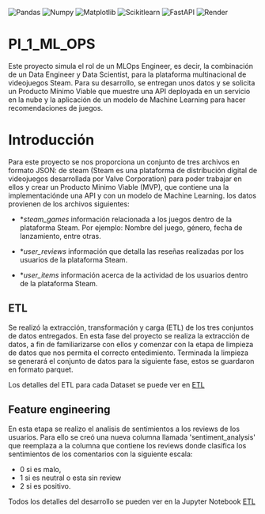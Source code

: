 ![Pandas](https://img.shields.io/badge/-Pandas-333333?style=flat&logo=pandas)
![Numpy](https://img.shields.io/badge/-Numpy-333333?style=flat&logo=numpy)
![Matplotlib](https://img.shields.io/badge/-Matplotlib-333333?style=flat&logo=matplotlib)
![Scikitlearn](https://img.shields.io/badge/-Scikitlearn-333333?style=flat&logo=scikitlearn)
![FastAPI](https://img.shields.io/badge/-FastAPI-333333?style=flat&logo=fastapi)
![Render](https://img.shields.io/badge/-Render-333333?style=flat&logo=render)

 # PI_1_ML_OPS

Este proyecto simula el rol de un MLOps Engineer, es decir, la combinación de un Data Engineer y Data Scientist, para la plataforma multinacional de videojuegos Steam. Para su desarrollo, se entregan unos datos y se solicita un Producto Mínimo Viable que muestre una API deployada en un servicio en la nube y la aplicación de un modelo de Machine Learning para hacer recomendaciones de juegos.

# Introducción

Para este proyecto se nos proporciona un conjunto de tres archivos en formato JSON: de steam (Steam es una plataforma de distribución digital de videojuegos desarrollada por Valve Corporation) para poder trabajar en ellos y crear un Producto Minimo Viable (MVP), que contiene una la implementaciónde una API  y con un modelo de Machine Learning. los datos provienen de los archivos siguientes: 

  
*  **steam_games* información  relacionada a los juegos dentro de la plataforma Steam. Por ejemplo: Nombre del juego, género, fecha de lanzamiento, entre otras. 

  
* **user_reviews* información que detalla las reseñas realizadas por los usuarios de la plataforma Steam. 

  
* **user_items* información acerca de la actividad de los usuarios dentro de la plataforma Steam.

## ETL
Se realizó la extracción, transformación y carga (ETL) de los tres conjuntos de datos entregados.
En esta fase del proyecto se realiza la extracción de datos, a fin de familiarizarse con ellos y comenzar con la etapa de limpieza de datos que nos permita el correcto entedimiento. Terminada la limpieza se generará el conjunto de datos para la siguiente fase, estos se guardaron en formato parquet. 


Los detalles del ETL para cada Dataset se puede ver en [ETL](https://github.com/NestorSaenz/PI_1_ML_OPS/tree/main/ETL)
  
## Feature engineering
En esta etapa se realizo el analisis de sentimientos a los reviews de los usuarios. Para ello se creó una nueva columna llamada 'sentiment_analysis' que reemplaza a la columna que contiene los reviews donde clasifica los sentimientos de los comentarios con la siguiente escala:

* 0 si es malo,
* 1 si es neutral o esta sin review
* 2 si es positivo.

Todos los detalles del desarrollo se pueden ver en la Jupyter Notebook [ETL](https://github.com/NestorSaenz/PI_1_ML_OPS/tree/main/users_review.ipynb)



 
